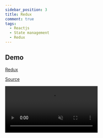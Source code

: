 ```yaml
---
sidebar_position: 3
title: Redux
comment: true
tags:
  - Reactjs
  - State management
  - Redux
---
```


## Demo

[Redux](https://github.com/reduxjs/redux)

[Source](https://github.com/hunghg255/reactjs-state-management/tree/master/redux)

<video
  src='https://res.cloudinary.com/hunghg255/video/upload/v1679509670/blog/redux_xaw2j8.mov'
  loop
  muted
  controls
  autoplay
/>
